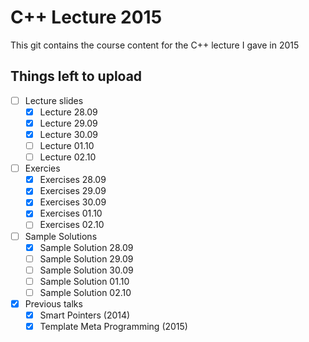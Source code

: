 # C++ Lecture 2015

This git contains the course content for the C++ lecture I gave in 2015

## Things left to upload

 - [ ] Lecture slides
   - [x] Lecture 28.09
   - [x] Lecture 29.09
   - [x] Lecture 30.09
   - [ ] Lecture 01.10
   - [ ] Lecture 02.10

 - [ ] Exercies
   - [x] Exercises 28.09
   - [x] Exercises 29.09
   - [x] Exercises 30.09
   - [x] Exercises 01.10
   - [ ] Exercises 02.10

 - [ ] Sample Solutions
   - [x] Sample Solution 28.09
   - [ ] Sample Solution 29.09
   - [ ] Sample Solution 30.09
   - [ ] Sample Solution 01.10
   - [ ] Sample Solution 02.10

 - [x] Previous talks
   - [x] Smart Pointers (2014)
   - [x] Template Meta Programming (2015)
